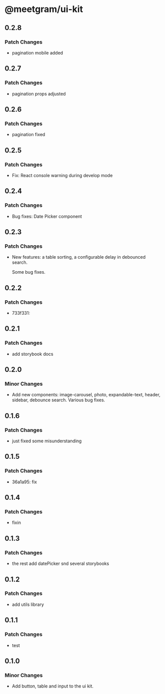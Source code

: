 # @meetgram/ui-kit

## 0.2.8

### Patch Changes

- pagination mobile added

## 0.2.7

### Patch Changes

- pagination props adjusted

## 0.2.6

### Patch Changes

- pagination fixed

## 0.2.5

### Patch Changes

- Fix: React console warning during develop mode

## 0.2.4

### Patch Changes

- Bug fixes: Date Picker component

## 0.2.3

### Patch Changes

- New features: a table sorting, a configurable delay in debounced search.

  Some bug fixes.

## 0.2.2

### Patch Changes

- 733f331:

## 0.2.1

### Patch Changes

- add storybook docs

## 0.2.0

### Minor Changes

- Add new components: image-carousel, photo, expandable-text, header, sidebar, debounce search. Various bug fixes.

## 0.1.6

### Patch Changes

- just fixed some misunderstanding

## 0.1.5

### Patch Changes

- 36a1a95: fix

## 0.1.4

### Patch Changes

- fixin

## 0.1.3

### Patch Changes

- the rest add datePicker snd several storybooks

## 0.1.2

### Patch Changes

- add utils library

## 0.1.1

### Patch Changes

- test

## 0.1.0

### Minor Changes

- Add button, table and input to the ui kit.
